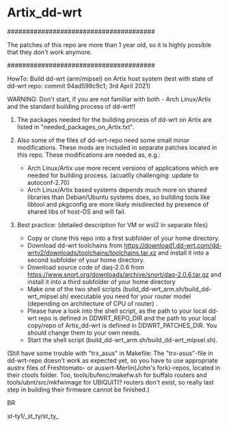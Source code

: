# Artix_dd-wrt

#######################################

  The patches of this repo are more than 1 year old, so it is highly possible that they don't work anymore.

#######################################

HowTo: Build dd-wrt (arm/mipsel) on Artix host system 
(test with state of dd-wrt repo: commit 94ad598c9c1; 3rd April 2021)

WARNING: Don't start, if you are not familiar with both - Arch Linux/Artix and the standard building process of dd-wrt!!

1. The packages needed for the building process of dd-wrt on Artix are listed in "needed_packages_on_Artix.txt".

2. Also some of the files of dd-wrt-repo need some small minor modifications. These mods are included in separate patches located in this repo.
   These modifications are needed as, e.g.:
   - Arch Linux/Artix use more recent versions of applications which are needed for building process. (acuatlly challenging: update to autoconf-2.70)
   - Arch Linux/Artix based systems depends much more on shared libraries than Debian/Ubuntu systems does, so building tools
     like libtool and pkgconfig are more likely misdirected by presence of shared libs of host-OS and will fail.

3. Best practice: (detailed description for VM or wsl2 in separate files)
   - Copy or clone this repo into a first subfolder of your home directory. 
   - Download dd-wrt toolchains from https://download1.dd-wrt.com/dd-wrtv2/downloads/toolchains/toolchains.tar.xz and install it into a second subfolder of your home directory.
   - Download source code of daq-2.0.6 from https://www.snort.org/downloads/archive/snort/daq-2.0.6.tar.gz and install it into a third subfolder of your home directory
   - Make one of the two shell scripts (build_dd-wrt_arm.sh/build_dd-wrt_mipsel.sh) executable you need for your router model (depending on architecture of CPU of router) .
   - Please have a look into the shell script, as the path to your local dd-wrt repo is defined in DDWRT_REPO_DIR and the path to your local copy/repo of Artix_dd-wrt is defined in DDWRT_PATCHES_DIR. You should change them to your own needs.
   - Start the shell script (build_dd-wrt_arm.sh/build_dd-wrt_mipsel.sh). 

(Still have some trouble with "trx_asus" in Makefile: The "trx-asus"-file in dd-wrt-repo doesn't work as expected yet, so you have to use appropriate austrx files of Freshtomato- or auswrt-Merlin(John's fork)-repos, located in their ctools folder. 
Too, tools/bufenc/makefw.sh for buffalo routers and tools/ubnt/src/mkfwimage for UBIQUITI? routers don't exist, so really last step in building their firmware cannot be finished.)

BR

st-ty1/\_st_ty/st_ty_
